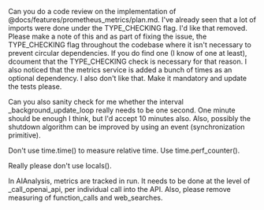 Can you do a code review on the implementation of @docs/features/prometheus_metrics/plan.md. I've already seen that a lot of imports were done under the TYPE_CHECKING flag. I'd like that removed. Please make a note of this and as part of fixing the issue, the TYPE_CHECKING flag throughout the codebase where it isn't necessary to prevent circular dependencies. If you do find one (I know of one at least), dcoument that the TYPE_CHECKING check is necessary for that reason. I also noticed that the metrics service is added a bunch of times as an optional dependency. I also don't like that. Make it mandatory and update the tests please.

Can you also sanity check for me whether the interval _background_update_loop really needs to be one second. One minute should be enough I think, but I'd accept 10 minutes also. Also, possibly the shutdown algorithm can be improved by using an event (synchronization primitive).

Don't use time.time() to measure relative time. Use time.perf_counter().

Really please don't use locals().

In AIAnalysis, metrics are tracked in run. It needs to be done at the level of _call_openai_api, per individual call into the API. Also, please remove measuring of function_calls and web_searches.